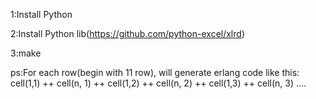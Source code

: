 1:Install Python

2:Install Python lib(https://github.com/python-excel/xlrd)

3:make

ps:For each row(begin with 11 row), will generate erlang code like this:
	cell(1,1) ++ cell(n, 1) ++ cell(1,2) ++ cell(n, 2) ++ cell(1,3) ++ cell(n, 3) ....